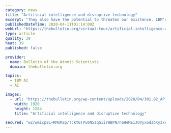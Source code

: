 ```yaml
---
category: news
title: "Artificial intelligence and disruptive technology"
excerpt: "They also have the potential to threaten our existence. IBM’s Watson, an artificial intelligence (AI) computer system, became a celebrity when it successfully won $1,000,000 on Jeopardy!. But beyond creating a trivia champion, cutting-edge improvements in AI have led to Watson’s technology being used in voice recognition, business analytics ..."
publishedDateTime: 2020-04-11T01:14:00Z
webUrl: "https://thebulletin.org/virtual-tour/artificial-intelligence-and-disruptive-technology/"
type: article
quality: 39
heat: 39
published: false

provider:
  name: Bulletin of the Atomic Scientists
  domain: thebulletin.org

topics:
  - IBM AI
  - AI

images:
  - url: "https://thebulletin.org/wp-content/uploads/2020/04/301.02_AP_11011318225_IBM-WATSON-JEOPARDY.jpg"
    width: 1920
    height: 1284
    title: "Artificial intelligence and disruptive technology"

secured: "wZ/wmicp8L+RMoM2p/TcktGTPu0N5zqGiiYWBPN/naHeMEiJOVyxodJbKyzxua2KygUPq61S+cLdFtuFOHpVoRCy1Q8b7jMGx+VpVUwrWvvy/sbeOwBKXXNwIKUKsNeb1/reuIwfQhH+0Rr6YHv6ML6pcQ/1/ABWD9dh2Div7N6EuqzF86HFttNEwk9Me+3syd3oJiRXf7nB0Ozp0AX61O5931ac+JR3ipiV351CRqaYHQ0lDl/BNpLZyLs00D8yAax20La4P3KUXRUq8oJBo0n8vDkKXaMaQFm/B8+bbprP9h5XdtDk52zblFamyf6aXjkDScbjLpCPTP7xtJZFpc8srdZ1wH62Df7/jf5UX7Zeq8JMYONNfan/FSerRb1KwEr+5yCldg/kVk49j0RV+2HBLwJUoUrOyztDN6zPrlJWMvtHXhruEtVGBPsp5EhnMEs8Re0UT8DZb84ZLWMsKbe/p10cF31OYhrpZ7KyrHQ=;olnqGxqrlemzK4LQVxF6mA=="
---
```



